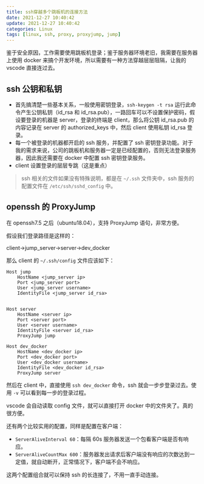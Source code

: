 ```yaml
---
title: ssh穿越多个跳板机的连接方法
date: 2021-12-27 10:40:42
update: 2021-12-27 10:40:42
categories: Linux
tags: [linux, ssh, proxy, proxyjump, jump]
---
```


鉴于安全原因，工作需要使用跳板机登录；鉴于服务器环境老旧，我需要在服务器上使用 docker 来搞个开发环境，所以需要有一种方法穿越层层阻隔，让我的 vscode 直接连过去。

<!-- more -->

## ssh 公钥和私钥

* 首先搞清楚一些基本关系，一般使用密钥登录，`ssh-keygen -t rsa` 运行此命令产生公钥私钥（id\_rsa 和 id\_rsa.pub），一路回车可以不设置保护密码，假设要登录的机器是 server，登录的终端是 client，那么将公钥 id\_rsa.pub 的内容记录在 server 的 authorized_keys 中，然后 client 使用私钥 id\_rsa 登录。
* 每一个被登录的机器都开启的 ssh 服务，并配置了 ssh 密钥登录功能。对于我的需求来说，公司的跳板机和服务器一定是已经配置的，否则无法登录服务器，因此我还需要在 docker 中配置 ssh 密钥登录服务。
* client 设置登录的层层专跳（这是重点）

> ssh 相关的文件如果没有特殊说明，都是在 `~/.ssh` 文件夹中，ssh 服务的配置文件在 `/etc/ssh/sshd_config` 中。

## openssh 的 ProxyJump

在 openssh7.5 之后（ubuntu18.04），支持 ProxyJump 语句，非常方便。

假设我们登录路径是这样的：

client->jump_server->server->dev_docker

那么 client 的 `~/.ssh/config` 文件应该如下：

```
Host jump
    HostName <jump_server ip>
    Port <jump_server port>
    User <jump_server username>
    IdentityFile <jump_server id_rsa>


Host server
    HostName <server ip>
    Port <server port>
    User <server username>
    IdentityFile <server id_rsa>
    ProxyJump jump

Host dev_docker
    HostName <dev_docker ip>
    Port <dev_docker port>
    User <dev_docker username>
    IdentityFile <dev_docker id_rsa>
    ProxyJump server
```

然后在 client 中，直接使用 `ssh dev_docker` 命令，ssh 就会一步步登录过去。使用 `-v` 可以看到每一步的登录过程。

vscode 会自动读取 config 文件，就可以直接打开 docker 中的文件夹了。真的很方便。

还有两个比较实用的配置，同样是配置在客户端：

* `ServerAliveInterval 60`：每隔 60s 服务器发送一个包看客户端是否有响应。
* `ServerAliveCountMax 600`：服务器发出请求后客户端没有响应的次数达到一定值，就自动断开，正常情况下，客户端不会不响应。

这两个配置组合就可以保持 ssh 的长连接了，不用一直手动连接。
